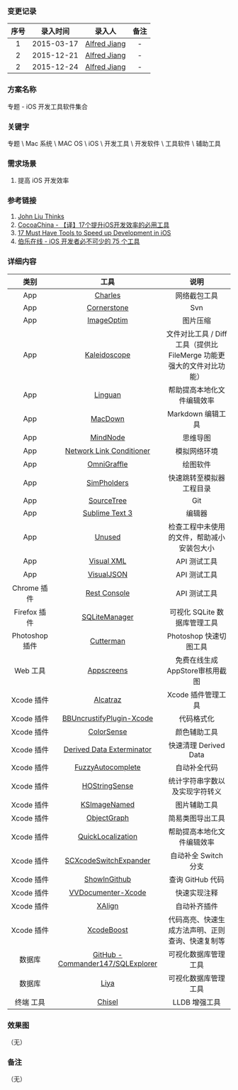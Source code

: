 ### 变更记录
| 序号 | 录入时间 | 录入人 | 备注 |
|:--------:|:--------:|:--------:|:--------:|
| 1 | 2015-03-17 | [Alfred Jiang](https://github.com/viktyz) | - |
| 2 | 2015-12-21 | [Alfred Jiang](https://github.com/viktyz) | - |
| 2 | 2015-12-24 | [Alfred Jiang](https://github.com/viktyz) | - |

### 方案名称

专题 - iOS 开发工具软件集合

### 关键字

专题  \ Mac 系统 \ MAC OS \ iOS \ 开发工具 \ 开发软件 \ 工具软件 \ 辅助工具

### 需求场景

1. 提高 iOS 开发效率

### 参考链接

1. [John Liu Thinks](http://johnliu.info/mac/xiao_xiao_de_hei_yi_ba_macosx-_xiu_gai_root_mi_ma/)
2. [CocoaChina - 【译】17个提升iOS开发效率的必用工具](http://www.cocoachina.com/ios/20151110/14102.html) 
3. [17 Must Have Tools to Speed up Development in iOS](https://www.netguru.co/blog/must-have-tools-ios-developers)
4. [伯乐在线 - iOS 开发者必不可少的 75 个工具](http://ios.jobbole.com/46799/)

### 详细内容

| 类别 | 工具 | 说明 |
|:--------:|:--------:|:--------:|
| App | [Charles](http://www.charlesproxy.com/) | 网络截包工具 |
| App | [Cornerstone](https://www.zennaware.com/cornerstone/index.php) | Svn |
| App | [ImageOptim](https://imageoptim.com/) | 图片压缩 |
| App | [Kaleidoscope](http://www.kaleidoscopeapp.com/) | 文件对比工具 / Diff工具（提供比 FileMerge 功能更强大的文件对比功能） |
| App | [Linguan](https://itunes.apple.com/us/app/linguan/id477163052?mt=12) | 帮助提高本地化文件编辑效率 |
| App | [MacDown](http://macdown.uranusjr.com/) | Markdown 编辑工具 |
| App | [MindNode](https://mindnode.com/) | 思维导图 |
| App | [Network Link Conditioner](http://nshipster.com/network-link-conditioner/) | 模拟网络环境 |
| App | [OmniGraffle](https://www.omnigroup.com/omnigraffle) | 绘图软件 |
| App | [SimPholders](http://simpholders.com/) | 快速跳转至模拟器工程目录 |
| App | [SourceTree](https://www.sourcetreeapp.com/) | Git |
| App | [Sublime Text 3](http://www.sublimetext.com/3) | 编辑器 |
| App | [Unused](http://jeffhodnett.github.io/Unused/) | 检查工程中未使用的文件，帮助减小安装包大小 |
| App | [Visual XML](https://itunes.apple.com/us/app/visual-xml/id617516344?mt=12) | API 测试工具 |
| App | [VisualJSON](https://itunes.apple.com/us/app/visual-json/id488709442?mt=12) | API 测试工具 |
| Chrome 插件 | [Rest Console](https://chrome.google.com/webstore/detail/rest-console/cokgbflfommojglbmbpenpphppikmonn) | API 测试工具 |
| Firefox 插件 | [SQLiteManager](https://addons.mozilla.org/En-us/firefox/addon/sqlite-manager/) | 可视化 SQLite 数据库管理工具 |
| Photoshop 插件 | [Cutterman](http://www.cutterman.cn/) | Photoshop 快速切图工具 |
| Web 工具 | [Appscreens](https://appscreens.io/yK7cLuBNij) | 免费在线生成AppStore审核用截图 |
| Xcode 插件 | [Alcatraz](http://alcatraz.io/) | Xcode 插件管理工具 |
| Xcode 插件 | [BBUncrustifyPlugin-Xcode](https://github.com/benoitsan/BBUncrustifyPlugin-Xcode)| 代码格式化 |
| Xcode 插件 | [ColorSense](https://github.com/omz/ColorSense-for-Xcode) | 颜色辅助工具 |
| Xcode 插件 | [Derived Data Exterminator](https://github.com/kattrali/deriveddata-exterminator) | 快速清理 Derived Data |
| Xcode 插件 | [FuzzyAutocomplete](https://github.com/FuzzyAutocomplete/FuzzyAutocompletePlugin) | 自动补全代码 |
| Xcode 插件 | [HOStringSense](https://github.com/holtwick/HOStringSense-for-Xcode) | 统计字符串字数以及实现字符转义 |
| Xcode 插件 | [KSImageNamed](https://github.com/ksuther/KSImageNamed-Xcode) | 图片辅助工具 |
| Xcode 插件 | [ObjectGraph](https://github.com/vampirewalk/ObjectGraph-Xcode) | 简易类图导出工具 |
| Xcode 插件 | [QuickLocalization](https://github.com/nanaimostudio/Xcode-Quick-Localization) | 帮助提高本地化文件编辑效率 |
| Xcode 插件 | [SCXcodeSwitchExpander](https://github.com/stefanceriu/SCXcodeSwitchExpander) | 自动补全 Switch 分支 |
| Xcode 插件 | [ShowInGithub](https://github.com/larsxschneider/ShowInGitHub) | 查询 GitHub 代码 |
| Xcode 插件 | [VVDocumenter-Xcode](https://github.com/onevcat/VVDocumenter-Xcode) | 快速实现注释 |
| Xcode 插件 | [XAlign](https://github.com/qfish/XAlign)| 自动补齐插件 |
| Xcode 插件 | [XcodeBoost](https://github.com/fortinmike/XcodeBoost) | 代码高亮、快速生成方法声明、正则查询、快速复制等 |
| 数据库 | [GitHub - Commander147/SQLExplorer](https://github.com/Commander147/SQLExplorer) | 可视化数据库管理工具 |
| 数据库 | [Liya](https://itunes.apple.com/cn/app/liya/id455484422?mt=12) | 可视化数据库管理工具 |
| 终端 工具 | [Chisel](https://github.com/facebook/chisel) | LLDB 增强工具 |

### 效果图
（无）

### 备注
（无）